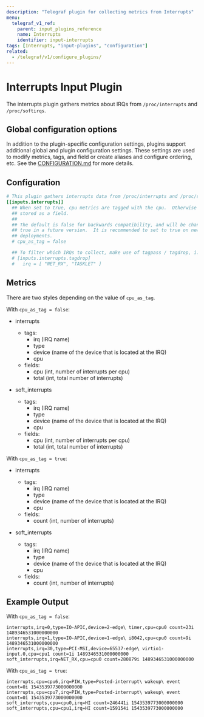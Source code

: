 ```yaml
---
description: "Telegraf plugin for collecting metrics from Interrupts"
menu:
  telegraf_v1_ref:
    parent: input_plugins_reference
    name: Interrupts
    identifier: input-interrupts
tags: [Interrupts, "input-plugins", "configuration"]
related:
  - /telegraf/v1/configure_plugins/
---
```


# Interrupts Input Plugin

The interrupts plugin gathers metrics about IRQs from `/proc/interrupts` and
`/proc/softirqs`.

## Global configuration options <!-- @/docs/includes/plugin_config.md -->

In addition to the plugin-specific configuration settings, plugins support
additional global and plugin configuration settings. These settings are used to
modify metrics, tags, and field or create aliases and configure ordering, etc.
See the [CONFIGURATION.md](/telegraf/v1/configuration/#plugins) for more details.

[CONFIGURATION.md]: ../../../docs/CONFIGURATION.md#plugins

## Configuration

```toml @sample.conf
# This plugin gathers interrupts data from /proc/interrupts and /proc/softirqs.
[[inputs.interrupts]]
  ## When set to true, cpu metrics are tagged with the cpu.  Otherwise cpu is
  ## stored as a field.
  ##
  ## The default is false for backwards compatibility, and will be changed to
  ## true in a future version.  It is recommended to set to true on new
  ## deployments.
  # cpu_as_tag = false

  ## To filter which IRQs to collect, make use of tagpass / tagdrop, i.e.
  # [inputs.interrupts.tagdrop]
  #   irq = [ "NET_RX", "TASKLET" ]
```

## Metrics

There are two styles depending on the value of `cpu_as_tag`.

With `cpu_as_tag = false`:

- interrupts
  - tags:
    - irq (IRQ name)
    - type
    - device (name of the device that is located at the IRQ)
    - cpu
  - fields:
    - cpu (int, number of interrupts per cpu)
    - total (int, total number of interrupts)

- soft_interrupts
  - tags:
    - irq (IRQ name)
    - type
    - device (name of the device that is located at the IRQ)
    - cpu
  - fields:
    - cpu (int, number of interrupts per cpu)
    - total (int, total number of interrupts)

With `cpu_as_tag = true`:

- interrupts
  - tags:
    - irq (IRQ name)
    - type
    - device (name of the device that is located at the IRQ)
    - cpu
  - fields:
    - count (int, number of interrupts)

- soft_interrupts
  - tags:
    - irq (IRQ name)
    - type
    - device (name of the device that is located at the IRQ)
    - cpu
  - fields:
    - count (int, number of interrupts)

## Example Output

With `cpu_as_tag = false`:

```text
interrupts,irq=0,type=IO-APIC,device=2-edge\ timer,cpu=cpu0 count=23i 1489346531000000000
interrupts,irq=1,type=IO-APIC,device=1-edge\ i8042,cpu=cpu0 count=9i 1489346531000000000
interrupts,irq=30,type=PCI-MSI,device=65537-edge\ virtio1-input.0,cpu=cpu1 count=1i 1489346531000000000
soft_interrupts,irq=NET_RX,cpu=cpu0 count=280879i 1489346531000000000
```

With `cpu_as_tag = true`:

```text
interrupts,cpu=cpu6,irq=PIW,type=Posted-interrupt\ wakeup\ event count=0i 1543539773000000000
interrupts,cpu=cpu7,irq=PIW,type=Posted-interrupt\ wakeup\ event count=0i 1543539773000000000
soft_interrupts,cpu=cpu0,irq=HI count=246441i 1543539773000000000
soft_interrupts,cpu=cpu1,irq=HI count=159154i 1543539773000000000
```
